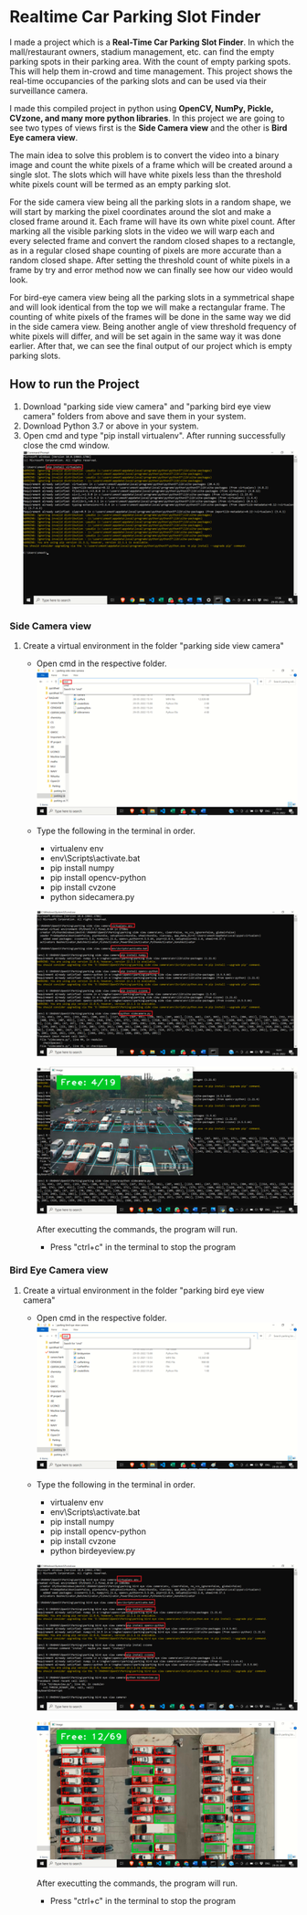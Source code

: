 
# Realtime Car Parking Slot Finder

I made a project which is a **Real-Time Car Parking Slot Finder**. In which the mall/restaurant owners, stadium management, etc. can find the empty parking spots in their parking area. With the count of empty parking spots. This will help them in-crowd and time management. This project shows the real-time occupancies of the parking slots and can be used via their surveillance camera.

I made this compiled project in python using **OpenCV, NumPy, Pickle, CVzone, and many more python libraries**. In this project we are going to see two types of views first is the **Side Camera view** and the other is **Bird Eye camera view**.

The main idea to solve this problem is to convert the video into a binary image and count the white pixels of a frame which will be created around a single slot. The slots which will have white pixels less than the threshold white pixels count will be termed as an empty parking slot.

For the side camera view being all the parking slots in a random shape, we will start by marking the pixel coordinates around the slot and make a closed frame around it. Each frame will have its own white pixel count. After marking all the visible parking slots in the video we will warp each and every selected frame and convert the random closed shapes to a rectangle, as in a regular closed shape counting of pixels are more accurate than a random closed shape. After setting the threshold count of white pixels in a frame by try and error method now we can finally see how our video would look.

For bird-eye camera view being all the parking slots in a symmetrical shape and will look identical from the top we will make a rectangular frame. The counting of white pixels of the frames will be done in the same way we did in the side camera view. Being another angle of view threshold frequency of white pixels will differ, and will be set again in the same way it was done earlier. After that, we can see the final output of our project which is empty parking slots.




## How to run the Project
1. Download "parking side view camera" and "parking bird eye view camera" folders from above and save them in your system.
2. Download Python 3.7 or above in your system.
3. Open cmd and type "pip install virtualenv". After running successfully close the cmd window. 
![Image](https://github.com/raghavsinghal1012/Realtime-Car-Parking-Slot-Finder/blob/main/Images/7.png)

### Side Camera view
1. Create a virtual environment in the folder "parking side view camera"
    - Open cmd in the respective folder.
    ![Image](https://github.com/raghavsinghal1012/Realtime-Car-Parking-Slot-Finder/blob/main/Images/1.png)
    - Type the following in the terminal in order.
        - virtualenv env
        - env\Scripts\activate.bat
        - pip install numpy
        - pip install opencv-python
        - pip install cvzone
        - python sidecamera.py
        
        ![Image](https://github.com/raghavsinghal1012/Realtime-Car-Parking-Slot-Finder/blob/main/Images/4.png)
        
        ![Image](https://github.com/raghavsinghal1012/Realtime-Car-Parking-Slot-Finder/blob/main/Images/5.png)
        
        After executting the commands, the program will run.
        - Press "ctrl+c" in the terminal to stop the program

### Bird Eye Camera view
1. Create a virtual environment in the folder "parking bird eye view camera"
    - Open cmd in the respective folder.
    ![Image](https://github.com/raghavsinghal1012/Realtime-Car-Parking-Slot-Finder/blob/main/Images/3.png)
    - Type the following in the terminal in order.
        - virtualenv env
        - env\Scripts\activate.bat
        - pip install numpy
        - pip install opencv-python
        - pip install cvzone
        - python birdeyeview.py
        
        ![Image](https://github.com/raghavsinghal1012/Realtime-Car-Parking-Slot-Finder/blob/main/Images/2.png)
        
        ![Image](https://github.com/raghavsinghal1012/Realtime-Car-Parking-Slot-Finder/blob/main/Images/6.png)
        
        After executting the commands, the program will run.
        - Press "ctrl+c" in the terminal to stop the program
